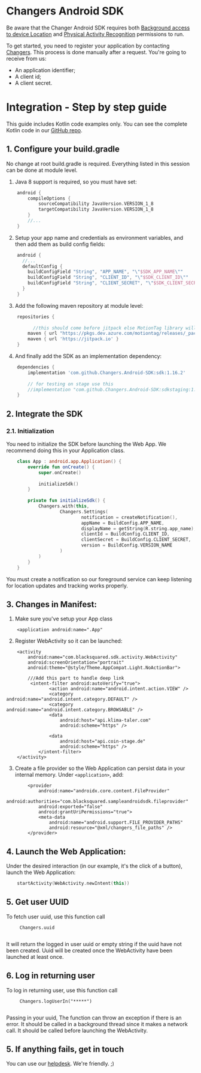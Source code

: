 # Changers Android SDK

Be aware that the Changer Android SDK requires both [Background access to device Location](https://developer.android.com/about/versions/10/privacy/changes#app-access-device-location) and [Physical Activity Recognition](https://developer.android.com/about/versions/10/privacy/changes#physical-activity-recognition) permissions to run.

To get started, you need to register your application by contacting [Changers](https://changers.com). This process is done manually after a request. You're going to receive from us:

- An application identifier;
- A client id;
- A client secret.


# Integration - Step by step guide

This guide includes Kotlin code examples only. You can see the complete Kotlin code in our [GitHub repo](https://github.com/Changers/Sample-Android-SDK/tree/master/). 

## 1. Configure your build.gradle

No change at root build.gradle is required. Everything listed in this session can be done at module level.

     
1. Java 8 support is required, so you must have set:

```gradle
    android {
        compileOptions {
            sourceCompatibility JavaVersion.VERSION_1_8
            targetCompatibility JavaVersion.VERSION_1_8
        }
        //...
    }
``` 
2. Setup your app name and credentials as environment variables, and then add them as build config fields:


```gradle
    android {
      //...
      defaultConfig {
        buildConfigField "String", "APP_NAME", "\"$SDK_APP_NAME\""
        buildConfigField "String", "CLIENT_ID", "\"$SDK_CLIENT_ID\""
        buildConfigField "String", "CLIENT_SECRET", "\"$SDK_CLIENT_SECRET\""
      }
    }
``` 

3. Add the following maven repository at module level:

```gradle
    repositories {
    
          //this should come before jitpack else MotionTag library will require authentication before download
        maven { url "https://pkgs.dev.azure.com/motiontag/releases/_packaging/releases/maven/v1" }
        maven { url 'https://jitpack.io' }
    }
``` 
4. And finally add the SDK as an implementation dependency:

```gradle
    dependencies {
        implementation 'com.github.Changers.Android-SDK:sdk:1.16.2'
        
        // for testing on stage use this
        //implementation "com.github.Changers.Android-SDK:sdkstaging:1.16.2"
    }
``` 



## 2. Integrate the SDK

### 2.1. Initialization

You need to initialize the SDK before launching the Web App. We recommend doing this in your Application class.

```kotlin
    class App : android.app.Application() {
        override fun onCreate() {
            super.onCreate()
    
            initializeSdk()
        }
    
        private fun initializeSdk() {
            Changers.with(this,
                    Changers.Settings(
                            notification = createNotification(),
                            appName = BuildConfig.APP_NAME,
                            displayName = getString(R.string.app_name),
                            clientId = BuildConfig.CLIENT_ID,
                            clientSecret = BuildConfig.CLIENT_SECRET,
                            version = BuildConfig.VERSION_NAME
                    )
            )
        }
    }
``` 

You must create a notification so our foreground service can keep listening for location updates and tracking works properly.


## 3. Changes in Manifest:

1. Make sure you've setup your App class
```
    <application android:name=".App"
```

2. Register WebActivity so it can be launched:
```
    <activity
        android:name="com.blacksquared.sdk.activity.WebActivity"
        android:screenOrientation="portrait"
        android:theme="@style/Theme.AppCompat.Light.NoActionBar">
        
        ///Add this part to handle deep link
         <intent-filter android:autoVerify="true">
                <action android:name="android.intent.action.VIEW" />
                <category android:name="android.intent.category.DEFAULT" />
                <category android:name="android.intent.category.BROWSABLE" />
                <data
                    android:host="api.klima-taler.com"
                    android:scheme="https" />

                <data
                    android:host="api.coin-stage.de"
                    android:scheme="https" />
            </intent-filter>
    </activity>
``` 

3. Create a file provider so the Web Application can persist data in your internal memory. Under `<application>`, add:
```
        <provider
            android:name="androidx.core.content.FileProvider"
            android:authorities="com.blacksquared.sampleandroidsdk.fileprovider"
            android:exported="false"
            android:grantUriPermissions="true">
            <meta-data
                android:name="android.support.FILE_PROVIDER_PATHS"
                android:resource="@xml/changers_file_paths" />
        </provider>
``` 


## 4. Launch the Web Application:

Under the desired interaction (in our example, it's the click of a button), launch the Web Application:
```Kotlin
    startActivity(WebActivity.newIntent(this))
```

## 5. Get user UUID
To fetch user uuid, use this function call

``` 
     Changers.uuid
     
```
It will return the logged in user uuid or empty string if the uuid have not been created. Uuid will be created once the WebActivity have been launched at least once.

## 6. Log in returning user
To log in returning user, use this function call 

```
     Changers.logUserIn("*****")
 
```
Passing in your uuid, The function can throw an exception if there is an error. It should be called in a background thread since it makes a network call. It should be called before launching the WebActivity.


## 5. If anything fails, get in touch
You can use our [helpdesk](https://changers.zendesk.com/hc). We're friendly. ;)
